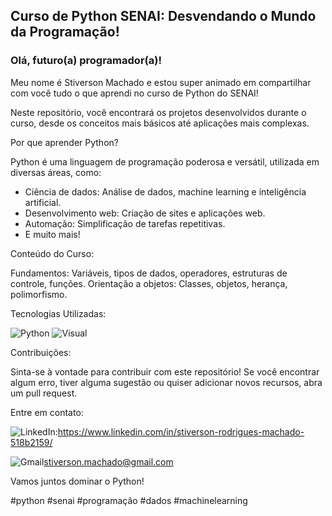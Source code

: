 ##  Curso de Python SENAI: Desvendando o Mundo da Programação! 

###  Olá, futuro(a) programador(a)! 

Meu nome é Stiverson Machado e estou super animado em compartilhar com você tudo o que aprendi no curso de Python do SENAI! 

Neste repositório, você encontrará os projetos desenvolvidos durante o curso, desde os conceitos mais básicos até aplicações mais complexas. 

Por que aprender Python? 

Python é uma linguagem de programação poderosa e versátil, utilizada em diversas áreas, como:

* Ciência de dados: Análise de dados, machine learning e inteligência artificial.
* Desenvolvimento web: Criação de sites e aplicações web.
* Automação: Simplificação de tarefas repetitivas.
* E muito mais!

 Conteúdo do Curso:

Fundamentos: Variáveis, tipos de dados, operadores, estruturas de controle, funções.
Orientação a objetos: Classes, objetos, herança, polimorfismo.


Tecnologias Utilizadas:

![Python](https://img.shields.io/badge/python-3776AB?style=for-the-badge&logo=python&logoColor=white)
![Visual](https://img.shields.io/badge/Visual_Studio_Code-0078D4?style=for-the-badge&logo=visual%20studio%20code&logoColor=white)

Contribuições:

Sinta-se à vontade para contribuir com este repositório! Se você encontrar algum erro, tiver alguma sugestão ou quiser adicionar novos recursos, abra um pull request.

Entre em contato:

![LinkedIn](https://img.shields.io/badge/LinkedIn-0077B5?style=for-the-badge&logo=linkedin&logoColor=white):https://www.linkedin.com/in/stiverson-rodrigues-machado-518b2159/


![Gmail](https://img.shields.io/badge/Gmail-D14836?style=for-the-badge&logo=gmail&logoColor=white)stiverson.machado@gmail.com


Vamos juntos dominar o Python! 

#python #senai #programação #dados #machinelearning
